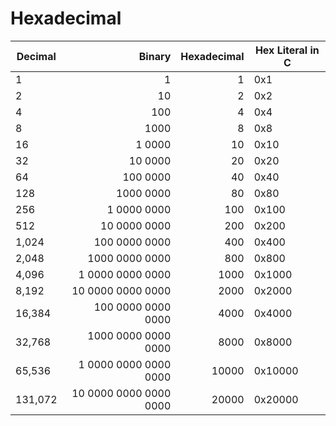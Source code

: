 # Hexadecimal

| Decimal | Binary | Hexadecimal | Hex Literal in C |
| ------- | ------: | -----------: | ---------------- |
| 1   |                          1 |      1 | 0x1       |
| 2   |                         10 |      2 | 0x2       |
| 4   |                        100 |      4 | 0x4       |
| 8   |                       1000 |      8 | 0x8       |
| 16  |                     1 0000 |     10 | 0x10      |
| 32  |                    10 0000 |     20 | 0x20      |
| 64  |                   100 0000 |     40 | 0x40      |
| 128 |                  1000 0000 |     80 | 0x80      |
| 256 |                1 0000 0000 |    100 | 0x100     |
| 512 |               10 0000 0000 |    200 | 0x200     |
| 1,024   |          100 0000 0000 |    400 | 0x400     |
| 2,048   |         1000 0000 0000 |    800 | 0x800     |
| 4,096   |       1 0000 0000 0000 |   1000 | 0x1000    |
| 8,192   |      10 0000 0000 0000 |   2000 | 0x2000    |
| 16,384  |     100 0000 0000 0000 |   4000 | 0x4000    |
| 32,768  |    1000 0000 0000 0000 |   8000 | 0x8000    |
| 65,536  |  1 0000 0000 0000 0000 |  10000 | 0x10000   |
| 131,072 | 10 0000 0000 0000 0000 |  20000 | 0x20000   |
